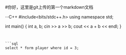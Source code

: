#你好，这里是git上传的第一个markdown文档

···C++
#include<bits/stdc++.h>
using namespace std;

int main() {
    int a, b;
    cin >> a >> b;
    cout << a + b << endl;
}
```


```sql
select * form player where id = 3;
```
